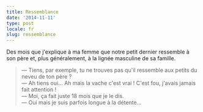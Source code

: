 ```yaml
---
title: Ressemblance
date: '2014-11-11'
type: post
locale: fr
slug: ressemblance
---
```


Des mois que j'explique à ma femme que notre petit dernier ressemble à son père et, plus généralement, à la lignée masculine de sa famille.

> — Tiens, par exemple, tu ne trouves pas qu'il ressemble aux petits du neveu de ton père ?  
> — Ah tiens oui... Ah mais la vache c'est vrai ! C'est fou, j'avais jamais fait attention !  
> — Moi, ça fait juste 18 mois que je le dis.  
> — Oui mais je suis parfois longue à la détente...
